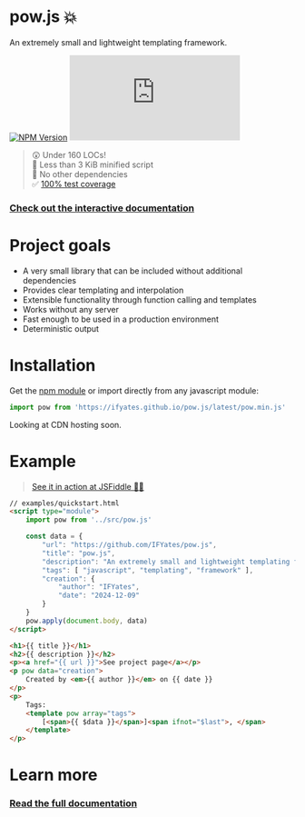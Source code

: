 # pow.js 💥
An extremely small and lightweight templating framework.

[![NPM Version](https://img.shields.io/npm/v/pow-templating)](https://www.npmjs.com/package/pow-templating)
![pow.min.js file size in bytes](https://img.shields.io/github/size/IFYates/pow.js/dist%2Fpow.min.js?label=pow.min.js)


> 😲 Under 160 LOCs!  
> 🤏 Less than 3 KiB minified script  
> 🧩 No other dependencies  
> ✅ [100% test coverage](https://ifyates.github.io/pow.js/coverage/lcov-report)

### [Check out the interactive documentation](https://ifyates.github.io/pow.js/docs/)

# Project goals
* A very small library that can be included without additional dependencies
* Provides clear templating and interpolation
* Extensible functionality through function calling and templates
* Works without any server
* Fast enough to be used in a production environment
* Deterministic output

# Installation
Get the [npm module](https://www.npmjs.com/package/pow-templating) or import directly from any javascript module:
```js
import pow from 'https://ifyates.github.io/pow.js/latest/pow.min.js'
```

Looking at CDN hosting soon.

# Example
> [See it in action at JSFiddle 🏃‍➡️](https://jsfiddle.net/IFYates/qtngjxbu/)
```html
// examples/quickstart.html
<script type="module">
    import pow from '../src/pow.js'

    const data = {
        "url": "https://github.com/IFYates/pow.js",
        "title": "pow.js",
        "description": "An extremely small and lightweight templating framework.",
        "tags": [ "javascript", "templating", "framework" ],
        "creation": {
            "author": "IFYates",
            "date": "2024-12-09"
        }
    }
    pow.apply(document.body, data)
</script>

<h1>{{ title }}</h1>
<h2>{{ description }}</h2>
<p><a href="{{ url }}">See project page</a></p>
<p pow data="creation">
    Created by <em>{{ author }}</em> on {{ date }}
</p>
<p>
    Tags:
    <template pow array="tags">
        [<span>{{ $data }}</span>]<span ifnot="$last">, </span>
    </template>
</p>
```

# Learn more
### [Read the full documentation](https://ifyates.github.io/pow.js/docs/)